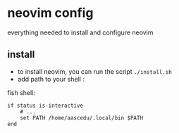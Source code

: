 # neovim config


everything needed to install and configure neovim


## install


- to install neovim, you can run the script `./install.sh`
- add path to your shell :

fish shell:
```
if status is-interactive
    # ...
    set PATH /home/aascedu/.local/bin $PATH
end
```
